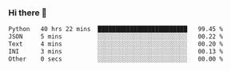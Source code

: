 ### Hi there 🌱
<!--START_SECTION:waka-->

```txt
Python   40 hrs 22 mins  █████████████████████████   99.45 %
JSON     5 mins          ░░░░░░░░░░░░░░░░░░░░░░░░░   00.22 %
Text     4 mins          ░░░░░░░░░░░░░░░░░░░░░░░░░   00.20 %
INI      3 mins          ░░░░░░░░░░░░░░░░░░░░░░░░░   00.13 %
Other    0 secs          ░░░░░░░░░░░░░░░░░░░░░░░░░   00.00 %
```

<!--END_SECTION:waka-->
<!--
**Dieg0raf/Dieg0raf** is a ✨ _special_ ✨ repository because its `README.md` (this file) appears on your GitHub profile.

Here are some ideas to get you started:

- 🔭 I’m currently working on ...
- 🌱 I’m currently learning ...
- 👯 I’m looking to collaborate on ...
- 🤔 I’m looking for help with ...
- 💬 Ask me about ...
- 📫 How to reach me: ...
- 😄 Pronouns: ...
- ⚡ Fun fact: ...
-->

